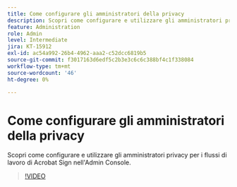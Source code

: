 ```yaml
---
title: Come configurare gli amministratori della privacy
description: Scopri come configurare e utilizzare gli amministratori privacy per i flussi di lavoro di Acrobat Sign nell’Admin Console
feature: Administration
role: Admin
level: Intermediate
jira: KT-15912
exl-id: ac54a992-26b4-4962-aaa2-c52dcc6819b5
source-git-commit: f3017163d6edf5c2b3e3c6c6c388bf4c1f338084
workflow-type: tm+mt
source-wordcount: '46'
ht-degree: 0%

---
```


# Come configurare gli amministratori della privacy

Scopri come configurare e utilizzare gli amministratori privacy per i flussi di lavoro di Acrobat Sign nell&#39;Admin Console.

>[!VIDEO](https://video.tv.adobe.com/v/3432695?quality=12&learn=on&hidetitle=true)
